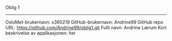 Oblig 1
______
OsloMet-brukernavn: s360219
GitHub-brukernavn: Andrine99
GitHub repo URL: https://github.com/Andrine99/oblig1.git
Fullt navn: Andrine Lærum
Kort beskrivelse av applikasjonen: her